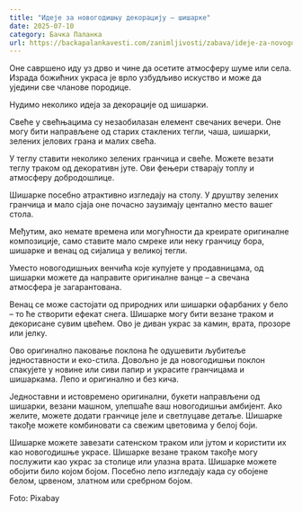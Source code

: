 ```yaml
---
title: "Идеје за новогодишњу декорацију – шишарке"
date: 2025-07-10
category: Бачка Паланка
url: https://backapalankavesti.com/zanimljivosti/zabava/ideje-za-novogodisnju-dekoraciju-sisarke3/
---
```


Оне савршено иду уз дрво и чине да осетите атмосферу шуме или села. Израда божићних украса је врло узбудљиво искуство и може да уједини све чланове породице.

Нудимо неколико идеја за декорације од шишарки.

Свеће у свећњацима су незаобилазан елемент свечаних вечери. Оне могу бити направљене од старих стаклених тегли, чаша, шишарки, зелених јелових грана и малих свећа.

У теглу ставити неколико зелених гранчица и свеће. Можете везати теглу траком од декоративн јуте. Ови фењери стварају топлу и атмосферу добродошлице.

Шишарке посебно атрактивно изгледају на столу. У друштву зелених гранчица и мало сјаја оне почасно заузимају центално место вашег стола.

Међутим, ако немате времена или могућности да креирате оригиналне композиције, само ставите мало смреке или неку гранчицу бора, шишарке и венац од сијалица у великој тегли.

Уместо новогодишњих венчића које купујете у продавницама, од шишарки можете да направите оригиналне ванце – а свечана атмосфера је загарантована.

Венац се може састојати од природних или шишарки офарбаних у бело – то ће створити ефекат снега. Шишарке могу бити везане траком и декорисане сувим цвећем. Ово је диван украс за камин, врата, прозоре или јелку.

Ово оригинално паковање поклона ће одушевити љубитеље једноставности и еко-стила. Довољно је да новогодишњи поклон спакујете у новине или сиви папир и украсите гранчицама и шишаркама. Лепо и оригинално и без кича.

Једноставни и истовремено оригинални, букети направљени од шишарки, везани машном, улепшаће ваш новогодишњи амбијент. Ако желите, можете додати гранчице јеле и светлуцаве детаље. Шишарке такође можете комбиновати са свежим цветовима у белој боји.

Шишарке можете завезати сатенском траком или јутом и користити их као новогодишње украсе. Шишарке везане траком такође могу послужити као украс за столице или улазна врата. Шишарке можете обојити било којом бојом. Посебно лепо изгледају када су обојене белом, црвеном, златном или сребрном бојом.

Foto: Pixabay
